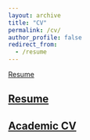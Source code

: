 ```yaml
---
layout: archive
title: "CV"
permalink: /cv/
author_profile: false
redirect_from:
  - /resume
---
```


<a href="https://github.com/joemcgirr/joemcgirr.github.io/blob/master/files/Resume_McGirr_2020.pdf" class="image fit"><img src="images/marr_pic.jpg" alt="">Resume</a>


## [Resume](https://github.com/joemcgirr/joemcgirr.github.io/blob/master/files/Resume_McGirr_2020.pdf)

## [Academic CV](https://github.com/joemcgirr/joemcgirr.github.io/blob/master/files/Academic_CV_McGirr_2020.pdf)
